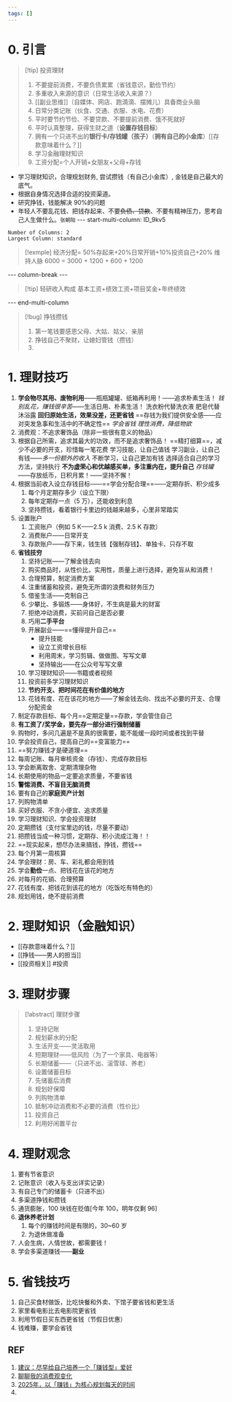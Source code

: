 ```yaml
---
tags: []
---
```

# 0. 引言
> [!tip] 投资理财
> 1. 不要提前消费，不要负债累累（省钱意识，勤俭节约）
> 2. 多重收入来源的意识（日常生活收入来源？）
> 3. [[副业思维]]（自媒体、网店、跑滴滴、摆摊儿）具备商业头脑
> 4. 日常分类记账（伙食、交通、衣服、水电、花费）
> 5. 平时要节约节俭、不要贷款、不要提前消费、饿不死就好
> 6. 平时认真整理，获得生财之道（**设置存钱目标**）
> 7. 拥有一个只进不出的**银行卡/存钱罐（孩子）**（**拥有自己的小金库**）[[存款意味着什么？]]
> 8. 学习金融理财知识
> 9. 工资分配=个人开销+女朋友+父母+存钱

- 学习理财知识，合理规划财务, 尝试攒钱（有自己小金库）, 金钱是自己最大的底气。
- 根据自身情况选择合适的投资渠道。
- 研究挣钱，钱能解决 90%的问题
- 年轻人不要乱花钱、把钱存起来、不要~~负债、贷款~~、不要有精神压力，思考自己人生做什么。`张朝阳`
--- start-multi-column: ID_9kv5
```column-settings
Number of Columns: 2
Largest Column: standard
```

> [!exmple] 经济分配= 50%存起来+20%日常开销+10%投资自己+20% 维持人脉
> 6000 = 3000 + 1200 + 600 + 1200 

--- column-break ---

> [!tip] 轻研收入构成
> 基本工资+绩效工资+项目奖金+年终绩效 



--- end-multi-column
> [!bug]  挣钱攒钱
> 1. 第一笔钱要感恩父母、大姑、姑父、亲朋
> 2. 挣钱自己不聚财，让媳妇管钱（攒钱）
> 3. 
# 1. 理财技巧
1. **学会物尽其用、废物利用**——瓶瓶罐罐、纸箱再利用！——追求朴素生活！
*钱别乱花，赚钱很辛苦*——生活日用、朴素生活！
	洗衣粉代替洗衣液
	肥皂代替沐浴露
	**回归原始生活，效果没差，还更省钱**
==存钱为我们提供安全感——应对突发急事和生活中的不确定性==
*学会省钱*
*理性消费，降低物欲*
 1. 消费观：不追求奢饰品（除非一些很有意义的物品）
 2. 根据自己所需，追求其最大的功效，而不是追求奢饰品！
==精打细算==，减少不必要的开支，珍惜每一笔花费
学习技能，让自己值钱
学习副业，让自己有钱——*多一份额外的收入*
不断学习，让自己更加有钱
选择适合自己的学习方法，坚持执行
**不为虚荣心和优越感买单，多注重内在，提升自己**
*存钱罐*——存放纸币，日积月累！——坚持不懈！
1. 根据当前收入设立存钱目标——==学会分配合理==——定期存折、积少成多
	1. 每个月定期存多少（设立下限）
	2. 每年定期存一点（5 万），还能收到利息
	3. 坚持攒钱，看着银行卡里边的钱越来越多，心里非常踏实
2. 设置账户
	1. 工资账户（例如 5 K——2.5 k 消费、2.5 K 存款）
	2. 消费账户——日常开支
	3. 存款账户——存下来，钱生钱【强制存钱】、单独卡、只存不取
3. **省钱技穷**
	1. 坚持记账——了解金钱去向
	2. 购买商品时，从性价比，实用性，质量上进行选择，避免盲从和消费！
	3. 合理预算，制定消费方案
	4. 注重储蓄和投资，避免无所谓的浪费和财务压力
	5. 借鉴生活——克制自己
	6. 少攀比、多锻炼——身体好，不生病是最大的财富
	7. 拒绝冲动消费，买前问自己是否必要
	8. 巧用**二手平台**
	9. 开展副业——==懂得提升自己==
		* 提升技能
		* 设立工资增长目标
		* 利用周末，学习剪辑、做做图、写写文章
		* 坚持输出——在公众号写写文章
	10. 学习理财知识——书籍或者视频
	11. 投资前多学习理财知识
	12. **节约开支、把时间花在有价值的地方**
	13. 花钱有度、花在该花的地方——了解金钱去向、找出不必要的开支、合理分配资金
1. 制定存款目标、每个月==定期定量==存款，学会管住自己
2. **有工资了/奖学金，要先存一部分进行强制储蓄**
3. 购物时，多问几遍是不是真的很需要，能不能缓一段时间或者找到平替
4. 学会投资自己，提高自己的==变富能力==
5. ==努力赚钱才是硬道理==
6. 每周记账、每月审核资金（存钱）、完成存款目标
7. 学会断离取舍、定期清理杂物
8. 长期使用的物品一定要追求质量，不要省钱
9. **警惕消费、不盲目无脑消费**
10. 要有自己的**家庭资产计划**
11. 列购物清单
12. 买好衣服、不贪小便宜、追求质量
13. 学习理财知识、学会投资理财
14. 定期攒钱（支付宝里边的钱，尽量不要动）
15. 把攒钱当成一种习惯，定期存、积小流成江海！！
16. ==现实起来，想尽办法来搞钱，挣钱，攒钱==
17. 每个月第一周核算
18. 学会理财：房、车、彩礼都会用到钱
19. 学会**勤俭**一点、把钱花在该花的地方
20. 对每月的花销、合理预算
21. 花钱有度、把钱花到该花的地方（吃饭吃有特色的）
22. 规划用钱，绝不提前消费

# 2. 理财知识（金融知识）
- [[存款意味着什么？]]
- [[挣钱——男人的担当]]
- [[投资相关]] #投资

# 3. 理财步骤
> [!abstract] 理财步骤
> 1. 坚持记账
> 2. 规划薪水的分配
> 	1. 生活开支——灵活取用
> 	2. 短期理财——低风险（为了一个家具、电器等）
> 	3. 长期储蓄——（只进不出、滚雪球、养老）
> 3. 设置储蓄目标
> 4. 先储蓄后消费
> 5. 规划好保障
> 6. 列购物清单
> 7. 抵制冲动消费和不必要的消费（性价比）
> 8. 投资自己
> 9. 利用好闲置平台
# 4. 理财观念
1. 要有节省意识 
2. 记账意识（收入与支出详实记录）
3. 有自己专门的储蓄卡（只进不出）
4. 多渠道挣钱和攒钱
5. 通货膨胀，100 块钱在贬值[今年 100，明年仅剩 96]
6. **退休养老计划**
	1. 每个的赚钱时间是有限的，30~60 岁
	2. 为退休做准备
7. 人会生病，人情世故，都需要钱！
8. 学会多渠道赚钱——**副业**
# 5. 省钱技巧
1. 自己买食材做饭，比吃快餐和外卖、下馆子要省钱和更生活
2. 家里看电影比去电影院更省钱
3. 利用节假日买东西更省钱（节假日优惠）
4. 钱难赚，要学会省钱
## REF 
1. [建议：尽早给自己培养一个「赚钱型」爱好](https://mp.weixin.qq.com/s/Wbj2FPDXcYc-OgUIJme9hQ)
2. [聊聊我的消费观变化](https://mp.weixin.qq.com/s/PvdZL6wk7Q_hsoMdc5-n6A)
3. [2025年，以「赚钱」为核心规划每天的时间](https://mp.weixin.qq.com/s/Nj9_1f6NwJc3mHReC3l2bA)
4. 

